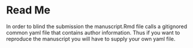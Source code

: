 # Read Me

In order to blind the submission the manuscript.Rmd file calls a gitignored common yaml file that contains author information. Thus if you want to reproduce the manuscript you will have to supply your own yaml file.  


